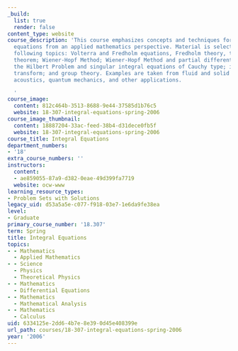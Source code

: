 ```yaml
---
_build:
  list: true
  render: false
content_type: website
course_description: 'This course emphasizes concepts and techniques for solving integral
  equations from an applied mathematics perspective. Material is selected from the
  following topics: Volterra and Fredholm equations, Fredholm theory, the Hilbert-Schmidt
  theorem; Wiener-Hopf Method; Wiener-Hopf Method and partial differential equations;
  the Hilbert Problem and singular integral equations of Cauchy type; inverse scattering
  transform; and group theory. Examples are taken from fluid and solid mechanics,
  acoustics, quantum mechanics, and other applications.

  '
course_image:
  content: 812c464b-3513-8688-9e44-37585d1b76c5
  website: 18-307-integral-equations-spring-2006
course_image_thumbnail:
  content: 18887204-33ac-feed-38b4-d31dece0fb5f
  website: 18-307-integral-equations-spring-2006
course_title: Integral Equations
department_numbers:
- '18'
extra_course_numbers: ''
instructors:
  content:
  - ae859055-87a9-d382-0eae-49d399fa7719
  website: ocw-www
learning_resource_types:
- Problem Sets with Solutions
legacy_uid: d53a5a5e-c077-f918-03e7-1e6da9fe38ea
level:
- Graduate
primary_course_number: '18.307'
term: Spring
title: Integral Equations
topics:
- - Mathematics
  - Applied Mathematics
- - Science
  - Physics
  - Theoretical Physics
- - Mathematics
  - Differential Equations
- - Mathematics
  - Mathematical Analysis
- - Mathematics
  - Calculus
uid: 6334125e-2dd6-4b7e-8e39-0d45e408399e
url_path: courses/18-307-integral-equations-spring-2006
year: '2006'
---
```


